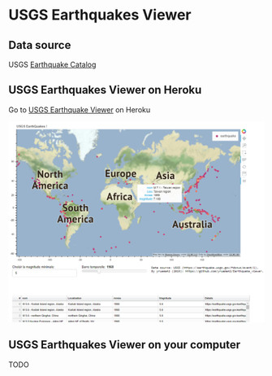# USGS Earthquakes Viewer

## Data source
USGS [Earthquake Catalog](https://earthquake.usgs.gov/fdsnws/event/1)


## USGS Earthquakes Viewer on Heroku
Go to [USGS Earthquake Viewer](https://earthquakeviewer.herokuapp.com/main) on Heroku

![USGS Earthquake Viewer](img/capture.png)


## USGS Earthquakes Viewer on your computer

TODO








